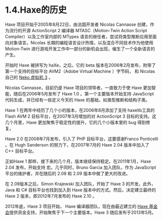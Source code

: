# 1.4.Haxe的历史

Haxe 项目开始于2005年8月22日，由法国开发者 Nicolas Cannasse 创建，作为流行的开源 ActionScript 2 编译器 MTASC（Motion-Twin Action Script Compiler）以及工作室内部的 MTypes 语言的继任者，尝试将类型推断应用至面向对象语言。Nicolas 长期的编程语言设计热情，以及混合不同技术作为他使用 Motion-Twin 进行游戏开发工作中一部分的新机会出现，催生了一个全新语言的产生。

开始时 Haxe 被拼写为 haXe，之后，它的 beta 版本在2006年2月发布，附带了第一个支持的目标平台 AVM2（Adobe Virtual Machine ）字节码， 和 Nicolas 自己的 [Neko 虚拟机 3](http://nekovm.org/) 。

Nicolas Cannasse，目前仍是 Haxe 项目的领导者，一直致力于使 Haxe 更加智能，随后在2006年5月发布了 Haxe 1.0 。第一个主要版本开始支持 JavaScript 代码生成，并已经有一些定义今天的 Haxe 的基础，如类型推断和结构子类。

Haxe 1 在两年中经历了几个小的版本，在2006年8月添加了支持 haxelib工具的 Flash AVM 2 目标平台，在2007年3月增加的对 ActionScript 3 目标的支持。这几个月里，Haxe 更加聚焦于稳定性的提升，它的几个小版本里的 bug 得到修复。

Haxe 2.0 在2008年7月发布，引入了 PHP 目标平台，这要感谢Franco Ponticelli 。在 Hugh Sanderson 的努力下，在2007年7月的 Haxe 2.04 版本中加入了 C++ 目标平台。

正如Haxe 1 那样，接下来的几个月，版本继续保持稳定。在2011年1月，Haxe 2.04 发布，开始支持 宏。几乎同时，Bruno Garcia 加入团队，作为 JavaScript 平台的维护者，并在随后的 2.08 和 2.09 版本中做了更大的改进。

在 2.09版本之后，Simon Krajewski 加入团队，开始了 Haxe 3 的开发。此外，Java 和 C# 目标平台也找到加入到 Haxe 版本中的方式。然后，决定建立最终的 Haxe 2 版本，即2012年7月发布的 Haxe 2.10 。

2012年底，Haxe 3 项目开始， Haxe 编译器团队，现在由最近建立的 [Haxe 基金会](http://haxe-foundation.org/)提供资金支持，开始聚焦于下一个主要版本。Haxe 3 随后发布于2013年5月。